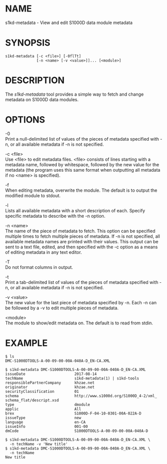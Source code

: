 NAME
====

s1kd-metadata - View and edit S1000D data module metadata

SYNOPSIS
========

    s1kd-metadata [-c <file>] [-0flTt]
                  [-n <name> [-v <value>]]... [<module>]

DESCRIPTION
===========

The *s1kd-metadata* tool provides a simple way to fetch and change metadata on S1000D data modules.

OPTIONS
=======

-0  
Print a null-delimited list of values of the pieces of metadata specified with -n, or all available metadata if -n is not specified.

-c &lt;file&gt;  
Use &lt;file&gt; to edit metadata files. &lt;file&gt; consists of lines starting with a metadata name, followed by whitespace, followed by the new value for the metadata (the program uses this same format when outputting all metadata if no &lt;name&gt; is specified).

-f  
When editing metadata, overwrite the module. The default is to output the modified module to stdout.

-l  
Lists all available metadata with a short description of each. Specify specific metadata to describe with the -n option.

-n &lt;name&gt;  
The name of the piece of metadata to fetch. This option can be specified multiple times to fetch multiple pieces of metadata. If -n is not specified, all available metadata names are printed with their values. This output can be sent to a text file, edited, and then specified with the -c option as a means of editing metadata in any text editor.

-T  
Do not format columns in output.

-t  
Print a tab-delimited list of values of the pieces of metadata specified with -n, or all available metadata if -n is not specified.

-v &lt;value&gt;  
The new value for the last piece of metadata specified by -n. Each -n can be followed by a -v to edit multiple pieces of metadata.

&lt;module&gt;  
The module to show/edit metadata on. The default is to read from stdin.

EXAMPLE
=======

    $ ls
    DMC-S1000DTOOLS-A-00-09-00-00A-040A-D_EN-CA.XML

    $ s1kd-metadata DMC-S1000DTOOLS-A-00-09-00-00A-040A-D_EN-CA.XML
    issueDate                      2017-08-14
    techName                       s1kd-metadata(1) | s1kd-tools
    responsiblePartnerCompany      khzae.net
    originator                     khzae.net
    securityClassification         01
    schema                         http://www.s1000d.org/S1000D_4-2/xml_
    schema_flat/descript.xsd
    type                           dmodule
    applic                         All
    brex                           S1000D-F-04-10-0301-00A-022A-D
    issueType                      new
    language                       en-CA
    issueInfo                      001-00
    dmCode                         S1000DTOOLS-A-00-09-00-00A-040A-D

    $ s1kd-metadata DMC-S1000DTOOLS-A-00-09-00-00A-040A-D_EN-CA.XML \
      -n techName -v 'New title'
    $ s1kd-metadata DMC-S1000DTOOLS-A-00-09-00-00A-040A-D_EN-CA.XML \
      -n techName
    New title
